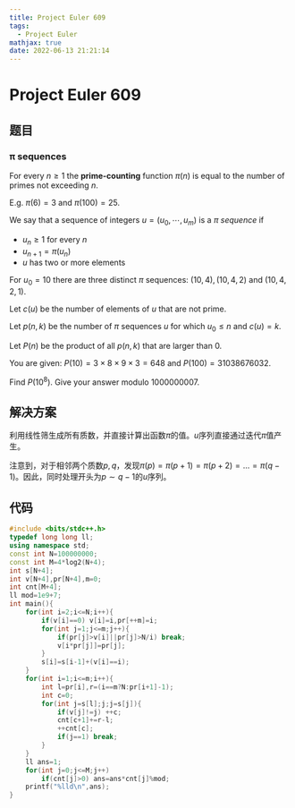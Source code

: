 ```yaml
---
title: Project Euler 609
tags:
  - Project Euler
mathjax: true
date: 2022-06-13 21:21:14
---
```


<escape><!-- more --></escape>

# Project Euler 609

## 题目

### π sequences

For every $n \ge 1$ the **prime-counting** function $\pi(n)$ is equal to the number of primes not exceeding $n$.

E.g. $\pi(6)=3$ and $\pi(100)=25$.

We say that a sequence of integers $u  = (u_0,\cdots,u_m)$ is a *$\pi$ sequence* if

- $u_n \ge 1$ for every $n$
- $u_{n+1}= \pi(u_n)$
- $u$ has two or more elements

For $u_0=10$ there are three distinct $\pi$ sequences: $(10,4),  (10,4,2)$ and $(10,4,2,1)$.

Let $c(u)$ be the number of elements of $u$ that are not prime.

Let $p(n,k)$ be the number of $\pi$ sequences $u$  for which $u_0\le n$ and $c(u)=k$.

Let $P(n)$ be the product of all $p(n,k)$ that are larger than $0$.

You are given: $P(10)=3\times8\times9\times3=648$ and $P(100)=31038676032$.

Find $P(10^8)$. Give your answer modulo $1000000007$.

## 解决方案

利用线性筛生成所有质数，并直接计算出函数$\pi$的值。$u$序列直接通过迭代$\pi$值产生。

注意到，对于相邻两个质数$p,q$，发现$\pi(p)=\pi(p+1)=\pi(p+2)=\dots=\pi(q-1)$。因此，同时处理开头为$p\sim q-1$的$u$序列。

## 代码

```C++
#include <bits/stdc++.h>
typedef long long ll;
using namespace std;
const int N=100000000;
const int M=4*log2(N+4);
int s[N+4];
int v[N+4],pr[N+4],m=0;
int cnt[M+4];
ll mod=1e9+7;
int main(){
    for(int i=2;i<=N;i++){
        if(v[i]==0) v[i]=i,pr[++m]=i;
        for(int j=1;j<=m;j++){
            if(pr[j]>v[i]||pr[j]>N/i) break;
            v[i*pr[j]]=pr[j];
        }
        s[i]=s[i-1]+(v[i]==i);
    }
    for(int i=1;i<=m;i++){
        int l=pr[i],r=(i==m?N:pr[i+1]-1);
        int c=0;
        for(int j=s[l];j;j=s[j]){
            if(v[j]!=j) ++c;
            cnt[c+1]+=r-l;
            ++cnt[c];
            if(j==1) break;
        }
    }
    ll ans=1;
    for(int j=0;j<=M;j++)
        if(cnt[j]>0) ans=ans*cnt[j]%mod;
    printf("%lld\n",ans);
}
```
